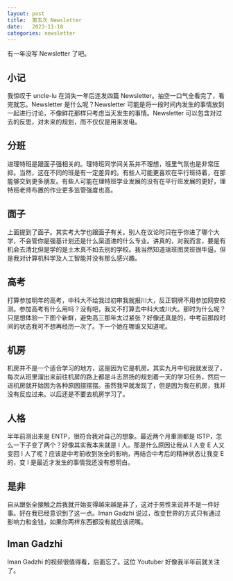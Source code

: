 ```yaml
---
layout: post
title:  第五次 Newsletter
date:   2023-11-18
categories: newsletter
---
```


有一年没写 Newsletter 了吧。

## 小记

我惊叹于 uncle-lu 在消失一年后连发四篇 Newsletter。抽空一口气全看完了，看完就忘。Newsletter 是什么呢？Newsletter 可能是将一段时间内发生的事情放到一起进行讨论，不像鲜花那样只考虑当天发生的事情。Newsletter 可以包含对过去的反思，对未来的规划，而不仅仅是用来发电。

## 分班

进理特班是跟面子强相关的。理特班同学间关系并不理想，班里气氛也是非常压抑。当然，这在不同的班是有一定差异的。有些人可能更喜欢在平行班待着，在那能够交到更多朋友。有些人可能在理特班学业发展的没有在平行班发展的更好，理特班老师布置的作业更多监管强度也高。

## 面子

上面提到了面子。其实考大学也跟面子有关。别人在议论时只在乎你进了哪个大学，不会管你是强基计划还是什么渠道进的什么专业。讲真的，对我而言，要是有机会去清北但是学的是土木真不如去别的学校。我当然知道瑶班图灵班很牛逼，但是我对计算机科学及人工智能并没有那么感兴趣。

## 高考

打算参加明年的高考，中科大不给我过初审我就报川大，反正铜牌不用参加网安校测。参加高考有什么用吗？没有吧，我又不打算去中科大或川大。那时为什么呢？只是想体验一下图个新鲜，避免高三那年太过紧张？好像还真是的，中考前那段时间的状态我可不想再经历一次了。下一个她在哪谁又知道呢。

## 机房

机房并不是一个适合学习的地方，这是因为它是机房。其实九月中旬我就发现了，每次从班里溜出来前往机房的路上都是斗志昂扬的规划着一天的学习任务，然后一进机房就开始因为各种原因摆摆摆。虽然我早就发现了，但是因为我在机房，我并没有反应过来。以后还是不要去机房学习了。

## 人格

半年前测出来是 ENTP，很符合我对自己的想象。最近两个月重测都是 ISTP，怎么一下子变了两个？好像其实我本来就是 I 人。那是什么原因让我从 I 人变 E 人又变回 I 人了呢？应该是中考前收到张全的影响，再结合中考后的精神状态让我变 E 的，变 I 是最近才发生的事情我还没有想明白。

## 是非

自从跟张全接触之后我就开始变得越来越是非了，这对于男性来说并不是一件好事。好在我已经意识到了这一点。Iman Gadzhi 说过，改变世界的方式只有通过影响力和金钱，如果你两样东西都没有就应该闭嘴。

## Iman Gadzhi

Iman Gadzhi 的视频很值得看，后面忘了。这位 Youtuber 好像我半年前就关注了。